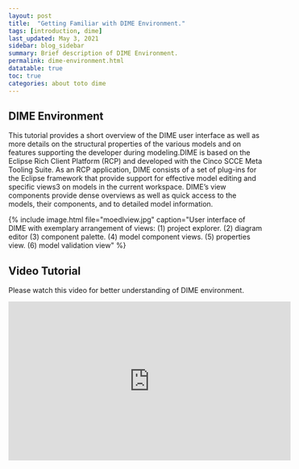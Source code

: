 ```yaml
---
layout: post
title:  "Getting Familiar with DIME Environment."
tags: [introduction, dime]
last_updated: May 3, 2021
sidebar: blog_sidebar
summary: Brief description of DIME Environment.
permalink: dime-environment.html
datatable: true
toc: true
categories: about toto dime
---
```

## DIME Environment
This tutorial provides a short overview of the DIME user interface as well as more details on the structural properties of the various models and on features supporting the developer during modeling.DIME is based on the Eclipse Rich Client Platform (RCP) and developed with the Cinco SCCE Meta Tooling Suite. As an RCP application, DIME consists of a set of plug-ins for the Eclipse framework that provide support for effective model editing and specific views3 on models in the current workspace. DIME’s view components provide dense overviews as well as quick access to the models, their components, and to detailed model information.


{% include image.html file="moedlview.jpg" caption="User interface of DIME with exemplary arrangement of views: (1) project
explorer. (2) diagram editor (3) component palette. (4) model component views.
(5) properties view. (6) model validation view" %}

## Video Tutorial 

Please watch this video for better understanding of DIME environment.

<iframe width="560" height="315" src="https://www.youtube.com/embed/u3DxzTJQ5QQ" title="YouTube video player" frameborder="0" allow="accelerometer; autoplay; clipboard-write; encrypted-media; gyroscope; picture-in-picture" allowfullscreen></iframe>